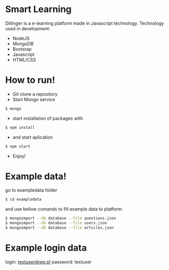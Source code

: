 # Smart Learning



Dillinger is a e-learning platform made in Javascript technology. Technology used in development:

  - NodeJS
  - MongoDB
  - Bootsrap
  - Javascript
  - HTML/CSS

# How to run!

  - Git clone a repository
  - Start Mongo service
  ```sh
$ mongo
```
  - start installation of packages with 
  ```sh
$ npm install
```
  - and start aplication 
  ```sh
$ npm start
```
  - Enjoy!

# Example data!

go to exampledata folder
  ```sh
$ cd exampledata
```

and use bellow comands to fill example data to platform:
  ```sh
$ mongoimport --db database --file questions.json
$ mongoimport --db database --file users.json
$ mongoimport --db database --file articles.json
```

# Example login data

login: testuser@wp.pl
password: testuser

